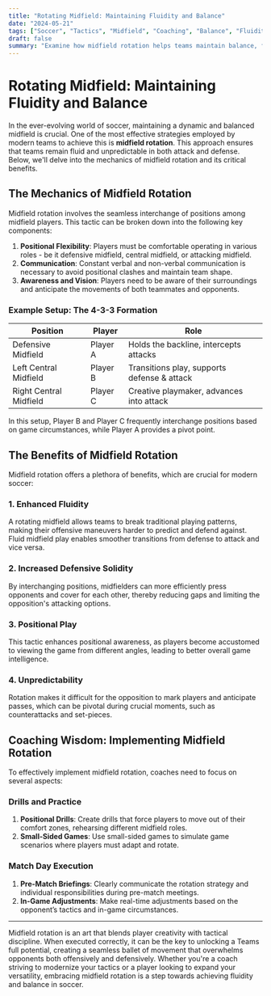 ```yaml
---
title: "Rotating Midfield: Maintaining Fluidity and Balance"
date: "2024-05-21"
tags: ["Soccer", "Tactics", "Midfield", "Coaching", "Balance", "Fluidity", "Rotation", "Attack", "Defense"]
draft: false
summary: "Examine how midfield rotation helps teams maintain balance, fluidity, and unpredictability in attack and defense."
---
```


# Rotating Midfield: Maintaining Fluidity and Balance

In the ever-evolving world of soccer, maintaining a dynamic and balanced midfield is crucial. One of the most effective strategies employed by modern teams to achieve this is **midfield rotation**. This approach ensures that teams remain fluid and unpredictable in both attack and defense. Below, we'll delve into the mechanics of midfield rotation and its critical benefits.

## The Mechanics of Midfield Rotation

Midfield rotation involves the seamless interchange of positions among midfield players. This tactic can be broken down into the following key components:

1. **Positional Flexibility**: Players must be comfortable operating in various roles - be it defensive midfield, central midfield, or attacking midfield.
2. **Communication**: Constant verbal and non-verbal communication is necessary to avoid positional clashes and maintain team shape.
3. **Awareness and Vision**: Players need to be aware of their surroundings and anticipate the movements of both teammates and opponents.

### Example Setup: The 4-3-3 Formation

| Position            | Player    | Role                                      |
|---------------------|-----------|-------------------------------------------|
| Defensive Midfield  | Player A  | Holds the backline, intercepts attacks    |
| Left Central Midfield | Player B  | Transitions play, supports defense & attack|
| Right Central Midfield| Player C  | Creative playmaker, advances into attack  |

In this setup, Player B and Player C frequently interchange positions based on game circumstances, while Player A provides a pivot point.

## The Benefits of Midfield Rotation

Midfield rotation offers a plethora of benefits, which are crucial for modern soccer:

### 1. Enhanced Fluidity
A rotating midfield allows teams to break traditional playing patterns, making their offensive maneuvers harder to predict and defend against. Fluid midfield play enables smoother transitions from defense to attack and vice versa.

### 2. Increased Defensive Solidity
By interchanging positions, midfielders can more efficiently press opponents and cover for each other, thereby reducing gaps and limiting the opposition's attacking options.

### 3. Positional Play
This tactic enhances positional awareness, as players become accustomed to viewing the game from different angles, leading to better overall game intelligence.

### 4. Unpredictability
Rotation makes it difficult for the opposition to mark players and anticipate passes, which can be pivotal during crucial moments, such as counterattacks and set-pieces.

## Coaching Wisdom: Implementing Midfield Rotation

To effectively implement midfield rotation, coaches need to focus on several aspects:

### Drills and Practice

1. **Positional Drills**: Create drills that force players to move out of their comfort zones, rehearsing different midfield roles.
2. **Small-Sided Games**: Use small-sided games to simulate game scenarios where players must adapt and rotate.

### Match Day Execution

1. **Pre-Match Briefings**: Clearly communicate the rotation strategy and individual responsibilities during pre-match meetings.
2. **In-Game Adjustments**: Make real-time adjustments based on the opponent’s tactics and in-game circumstances.

---

Midfield rotation is an art that blends player creativity with tactical discipline. When executed correctly, it can be the key to unlocking a Teams full potential, creating a seamless ballet of movement that overwhelms opponents both offensively and defensively. Whether you're a coach striving to modernize your tactics or a player looking to expand your versatility, embracing midfield rotation is a step towards achieving fluidity and balance in soccer.

```